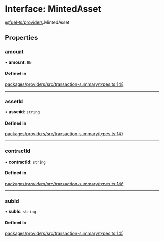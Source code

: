 # Interface: MintedAsset

[@fuel-ts/providers](/api/Providers/index.md).MintedAsset

## Properties

### amount

• **amount**: `BN`

#### Defined in

[packages/providers/src/transaction-summary/types.ts:148](https://github.com/FuelLabs/fuels-ts/blob/b7073a1e/packages/providers/src/transaction-summary/types.ts#L148)

___

### assetId

• **assetId**: `string`

#### Defined in

[packages/providers/src/transaction-summary/types.ts:147](https://github.com/FuelLabs/fuels-ts/blob/b7073a1e/packages/providers/src/transaction-summary/types.ts#L147)

___

### contractId

• **contractId**: `string`

#### Defined in

[packages/providers/src/transaction-summary/types.ts:146](https://github.com/FuelLabs/fuels-ts/blob/b7073a1e/packages/providers/src/transaction-summary/types.ts#L146)

___

### subId

• **subId**: `string`

#### Defined in

[packages/providers/src/transaction-summary/types.ts:145](https://github.com/FuelLabs/fuels-ts/blob/b7073a1e/packages/providers/src/transaction-summary/types.ts#L145)

